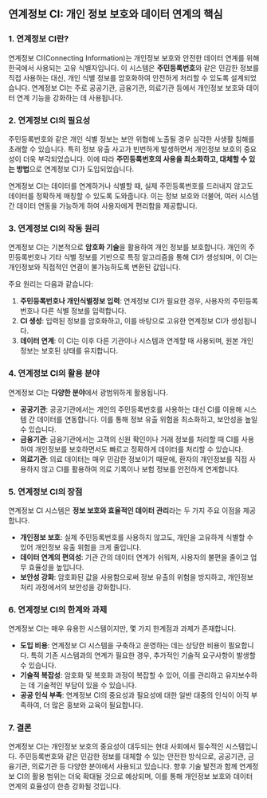 ## 연계정보 CI: 개인 정보 보호와 데이터 연계의 핵심

### 1. 연계정보 CI란?

연계정보 CI(Connecting Information)는 개인정보 보호와 안전한 데이터 연계를 위해 한국에서 사용되는 고유 식별자입니다. 이 시스템은 **주민등록번호**와 같은 민감한 정보를 직접 사용하는 대신, 개인 식별 정보를 암호화하여 안전하게 처리할 수 있도록 설계되었습니다. 연계정보 CI는 주로 공공기관, 금융기관, 의료기관 등에서 개인정보 보호와 데이터 연계 기능을 강화하는 데 사용됩니다.

### 2. 연계정보 CI의 필요성

주민등록번호와 같은 개인 식별 정보는 보안 위협에 노출될 경우 심각한 사생활 침해를 초래할 수 있습니다. 특히 정보 유출 사고가 빈번하게 발생하면서 개인정보 보호의 중요성이 더욱 부각되었습니다. 이에 따라 **주민등록번호의 사용을 최소화하고, 대체할 수 있는 방법**으로 연계정보 CI가 도입되었습니다.

연계정보 CI는 데이터를 연계하거나 식별할 때, 실제 주민등록번호를 드러내지 않고도 데이터를 정확하게 매칭할 수 있도록 도와줍니다. 이는 정보 보호와 더불어, 여러 시스템 간 데이터 연동을 가능하게 하여 사용자에게 편리함을 제공합니다.

### 3. 연계정보 CI의 작동 원리

연계정보 CI는 기본적으로 **암호화 기술**을 활용하여 개인 정보를 보호합니다. 개인의 주민등록번호나 기타 식별 정보를 기반으로 특정 알고리즘을 통해 CI가 생성되며, 이 CI는 개인정보와 직접적인 연결이 불가능하도록 변환된 값입니다. 

주요 원리는 다음과 같습니다:

1. **주민등록번호나 개인식별정보 입력**: 연계정보 CI가 필요한 경우, 사용자의 주민등록번호나 다른 식별 정보를 입력합니다.
2. **CI 생성**: 입력된 정보를 암호화하고, 이를 바탕으로 고유한 연계정보 CI가 생성됩니다.
3. **데이터 연계**: 이 CI는 이후 다른 기관이나 시스템과 연계할 때 사용되며, 원본 개인정보는 보호된 상태를 유지합니다.

### 4. 연계정보 CI의 활용 분야

연계정보 CI는 **다양한 분야**에서 광범위하게 활용됩니다.

- **공공기관**: 공공기관에서는 개인의 주민등록번호를 사용하는 대신 CI를 이용해 시스템 간 데이터를 연동합니다. 이를 통해 정보 유출 위험을 최소화하고, 보안성을 높일 수 있습니다.
- **금융기관**: 금융기관에서는 고객의 신원 확인이나 거래 정보를 처리할 때 CI를 사용하여 개인정보를 보호하면서도 빠르고 정확하게 데이터를 처리할 수 있습니다.
- **의료기관**: 의료 데이터는 매우 민감한 정보이기 때문에, 환자의 개인정보를 직접 사용하지 않고 CI를 활용하여 의료 기록이나 보험 정보를 안전하게 연계합니다.

### 5. 연계정보 CI의 장점

연계정보 CI 시스템은 **정보 보호와 효율적인 데이터 관리**라는 두 가지 주요 이점을 제공합니다.

- **개인정보 보호**: 실제 주민등록번호를 사용하지 않고도, 개인을 고유하게 식별할 수 있어 개인정보 유출 위험을 크게 줄입니다.
- **데이터 연계의 편의성**: 기관 간의 데이터 연계가 쉬워져, 사용자의 불편을 줄이고 업무 효율성을 높입니다.
- **보안성 강화**: 암호화된 값을 사용함으로써 정보 유출의 위험을 방지하고, 개인정보 처리 과정에서의 보안성을 강화합니다.

### 6. 연계정보 CI의 한계와 과제

연계정보 CI는 매우 유용한 시스템이지만, 몇 가지 한계점과 과제가 존재합니다.

- **도입 비용**: 연계정보 CI 시스템을 구축하고 운영하는 데는 상당한 비용이 필요합니다. 특히 기존 시스템과의 연계가 필요한 경우, 추가적인 기술적 요구사항이 발생할 수 있습니다.
- **기술적 복잡성**: 암호화 및 복호화 과정이 복잡할 수 있어, 이를 관리하고 유지보수하는 데 기술적인 부담이 있을 수 있습니다.
- **공공 인식 부족**: 연계정보 CI의 중요성과 필요성에 대한 일반 대중의 인식이 아직 부족하여, 더 많은 홍보와 교육이 필요합니다.

### 7. 결론

연계정보 CI는 개인정보 보호의 중요성이 대두되는 현대 사회에서 필수적인 시스템입니다. 주민등록번호와 같은 민감한 정보를 대체할 수 있는 안전한 방식으로, 공공기관, 금융기관, 의료기관 등 다양한 분야에서 사용되고 있습니다. 향후 기술 발전과 함께 연계정보 CI의 활용 범위는 더욱 확대될 것으로 예상되며, 이를 통해 개인정보 보호와 데이터 연계의 효율성이 한층 강화될 것입니다.